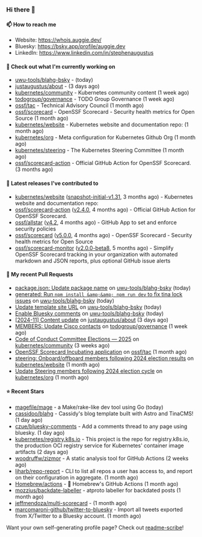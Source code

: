 ### Hi there 👋

#### 📫 How to reach me

- Website: https://whois.auggie.dev/
- Bluesky: https://bsky.app/profile/auggie.dev
- LinkedIn: https://www.linkedin.com/in/stephenaugustus

#### 👷 Check out what I'm currently working on

- [uwu-tools/blahg-bsky](https://github.com/uwu-tools/blahg-bsky) -  (today)
- [justaugustus/about](https://github.com/justaugustus/about) -  (3 days ago)
- [kubernetes/community](https://github.com/kubernetes/community) - Kubernetes community content (1 week ago)
- [todogroup/governance](https://github.com/todogroup/governance) - TODO Group Governance (1 week ago)
- [ossf/tac](https://github.com/ossf/tac) - Technical Advisory Council (1 month ago)
- [ossf/scorecard](https://github.com/ossf/scorecard) - OpenSSF Scorecard - Security health metrics for Open Source (1 month ago)
- [kubernetes/website](https://github.com/kubernetes/website) - Kubernetes website and documentation repo:  (1 month ago)
- [kubernetes/org](https://github.com/kubernetes/org) - Meta configuration for Kubernetes Github Org (1 month ago)
- [kubernetes/steering](https://github.com/kubernetes/steering) - The Kubernetes Steering Committee (1 month ago)
- [ossf/scorecard-action](https://github.com/ossf/scorecard-action) - Official GitHub Action for OpenSSF Scorecard. (3 months ago)

#### 🔭 Latest releases I've contributed to

- [kubernetes/website](https://github.com/kubernetes/website) ([snapshot-initial-v1.31](https://github.com/kubernetes/website/releases/tag/snapshot-initial-v1.31), 3 months ago) - Kubernetes website and documentation repo: 
- [ossf/scorecard-action](https://github.com/ossf/scorecard-action) ([v2.4.0](https://github.com/ossf/scorecard-action/releases/tag/v2.4.0), 4 months ago) - Official GitHub Action for OpenSSF Scorecard.
- [ossf/allstar](https://github.com/ossf/allstar) ([v4.2](https://github.com/ossf/allstar/releases/tag/v4.2), 4 months ago) - GitHub App to set and enforce security policies
- [ossf/scorecard](https://github.com/ossf/scorecard) ([v5.0.0](https://github.com/ossf/scorecard/releases/tag/v5.0.0), 4 months ago) - OpenSSF Scorecard - Security health metrics for Open Source
- [ossf/scorecard-monitor](https://github.com/ossf/scorecard-monitor) ([v2.0.0-beta8](https://github.com/ossf/scorecard-monitor/releases/tag/v2.0.0-beta8), 5 months ago) - Simplify OpenSSF Scorecard tracking in your organization with automated markdown and JSON reports, plus optional GitHub issue alerts

#### 🔨 My recent Pull Requests

- [package.json: Update package name](https://github.com/uwu-tools/blahg-bsky/pull/12) on [uwu-tools/blahg-bsky](https://github.com/uwu-tools/blahg-bsky) (today)
- [generated: Run `npm install &amp;&amp; npm run dev` to fix tina lock issues](https://github.com/uwu-tools/blahg-bsky/pull/11) on [uwu-tools/blahg-bsky](https://github.com/uwu-tools/blahg-bsky) (today)
- [Update template site URL](https://github.com/uwu-tools/blahg-bsky/pull/10) on [uwu-tools/blahg-bsky](https://github.com/uwu-tools/blahg-bsky) (today)
- [Enable Bluesky comments](https://github.com/uwu-tools/blahg-bsky/pull/5) on [uwu-tools/blahg-bsky](https://github.com/uwu-tools/blahg-bsky) (today)
- [[2024-11] Content update](https://github.com/justaugustus/about/pull/12) on [justaugustus/about](https://github.com/justaugustus/about) (3 days ago)
- [MEMBERS: Update Cisco contacts](https://github.com/todogroup/governance/pull/353) on [todogroup/governance](https://github.com/todogroup/governance) (1 week ago)
- [Code of Conduct Committee Elections — 2025](https://github.com/kubernetes/community/pull/8137) on [kubernetes/community](https://github.com/kubernetes/community) (3 weeks ago)
- [OpenSSF Scorecard Incubating application](https://github.com/ossf/tac/pull/390) on [ossf/tac](https://github.com/ossf/tac) (1 month ago)
- [steering: Onboard/offboard members following 2024 election results](https://github.com/kubernetes/website/pull/48164) on [kubernetes/website](https://github.com/kubernetes/website) (1 month ago)
- [Update Steering members following 2024 election cycle](https://github.com/kubernetes/org/pull/5199) on [kubernetes/org](https://github.com/kubernetes/org) (1 month ago)

#### ⭐ Recent Stars

- [magefile/mage](https://github.com/magefile/mage) - a Make/rake-like dev tool using Go (today)
- [cassidoo/blahg](https://github.com/cassidoo/blahg) - Cassidy&#39;s blog template built with Astro and TinaCMS! (1 day ago)
- [czue/bluesky-comments](https://github.com/czue/bluesky-comments) - Add a comments thread to any page using bluesky. (1 day ago)
- [kubernetes/registry.k8s.io](https://github.com/kubernetes/registry.k8s.io) - This project is the repo for registry.k8s.io, the production OCI registry service for Kubernetes&#39; container image artifacts (2 days ago)
- [woodruffw/zizmor](https://github.com/woodruffw/zizmor) - A static analysis tool for GitHub Actions (2 weeks ago)
- [ljharb/repo-report](https://github.com/ljharb/repo-report) - CLI to list all repos a user has access to, and report on their configuration in aggregate. (1 month ago)
- [Homebrew/actions](https://github.com/Homebrew/actions) - 🚀 Homebrew&#39;s GitHub Actions (1 month ago)
- [mozzius/backdate-labeller](https://github.com/mozzius/backdate-labeller) - atproto labeller for backdated posts (1 month ago)
- [jeffmendoza/multi-scorecard](https://github.com/jeffmendoza/multi-scorecard) -  (1 month ago)
- [marcomaroni-github/twitter-to-bluesky](https://github.com/marcomaroni-github/twitter-to-bluesky) - Import all tweets exported from X/Twitter to a Bluesky account. (1 month ago)



Want your own self-generating profile page? Check out [readme-scribe](https://github.com/muesli/readme-scribe)!

